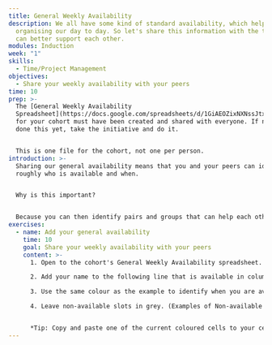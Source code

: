 ```yaml
---
title: General Weekly Availability
description: We all have some kind of standard availability, which helps us
  organising our day to day. So let's share this information with the team so we
  can better support each other.
modules: Induction
week: "1"
skills:
  - Time/Project Management
objectives:
  - Share your weekly availability with your peers
time: 10
prep: >-
  The [General Weekly Availability
  Spreadsheet](https://docs.google.com/spreadsheets/d/1GiAEOZixNXNssJtx3wh-rL_bvdINmCqlTcf1yukpsf8/copy?usp=sharing)
  for your cohort must have been created and shared with everyone. If no one has
  done this yet, take the initiative and do it.


  T﻿his is one file for the cohort, not one per person.
introduction: >-
  S﻿haring our general availability means that you and your peers can identify
  roughly who is available and when. 


  Why is this important? 


  Because you can then identify pairs and groups that can help each other, and helping each other isn't only good for the community and your relationship and makes us feel good about ourselves.
exercises:
  - name: Add your general availability
    time: 10
    goal: Share your weekly availability with your peers
    content: >-
      1. Open to the cohort's General Weekly Availability spreadsheet. 

      2. A﻿dd your name to the following line that is available in column A

      3. Use the same colour as the example to identify when you are available. 

      4. L﻿eave non-available slots in grey. (Examples of Non-available slots: school pick-up/drop-off times, eating times, individual studying, part-time job, resting time, exercising times, mental health focus, etc. You do not have to detail what you are doing, but consider these when adding your availability)


      *T﻿ip: Copy and paste one of the current coloured cells to your cell, this way you don't have to figure out what's the correct colour to use.*
---
```

